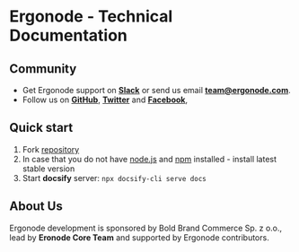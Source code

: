 # Ergonode - Technical Documentation

## Community

* Get Ergonode support on [**Slack**](https://ergonode.slack.com) or send us email **team@ergonode.com**.
* Follow us on [**GitHub**](https://github.com/ergonode), [**Twitter**](https://twitter.com/ergonode) and [**Facebook**](https://www.facebook.com/ergonode),  

## Quick start

1. Fork [repository](https://github.com/ergonode/docs)
2. In case that you do not have [node.js](https://nodejs.org/en/download/) and [npm](https://www.npmjs.com/get-npm) installed - install latest stable version
3. Start **docsify** server:
   `npx docsify-cli serve docs`


## About Us

Ergonode development is sponsored by Bold Brand Commerce Sp. z o.o., lead by **Eronode Core Team** and supported by Ergonode contributors. 

